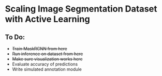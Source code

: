 # Scaling Image Segmentation Dataset with Active Learning

## To Do:
- ~~Train MaskRCNN from here~~
- ~~Run inference on dataset from here~~
- ~~Make sure visualization works here~~
- Evaluate accuracy of predictions
- Write simulated annotation module


